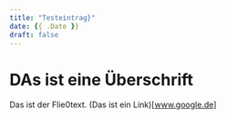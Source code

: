 ```yaml
---
title: "Testeintrag}"
date: {{ .Date }}
draft: false
---
```


# DAs ist eine Überschrift

Das ist der Flie0text. (Das ist ein Link)[www.google.de]
